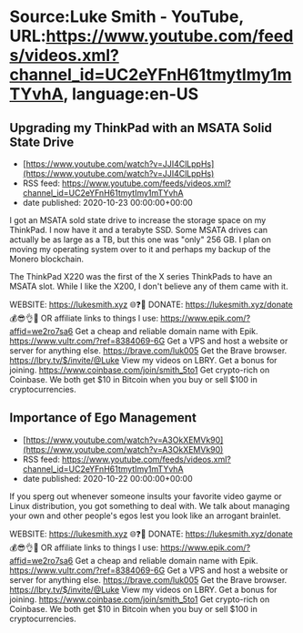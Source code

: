 # Source:Luke Smith - YouTube, URL:https://www.youtube.com/feeds/videos.xml?channel_id=UC2eYFnH61tmytImy1mTYvhA, language:en-US

## Upgrading my ThinkPad with an MSATA Solid State Drive
 - [https://www.youtube.com/watch?v=JJI4ClLppHs](https://www.youtube.com/watch?v=JJI4ClLppHs)
 - RSS feed: https://www.youtube.com/feeds/videos.xml?channel_id=UC2eYFnH61tmytImy1mTYvhA
 - date published: 2020-10-23 00:00:00+00:00

I got an MSATA sold state drive to increase the storage space on my ThinkPad. I now have it and a terabyte SSD. Some MSATA drives can actually be as large as a TB, but this one was "only" 256 GB. I plan on moving my operating system over to it and perhaps my backup of the Monero blockchain.

The ThinkPad X220 was the first of the X series ThinkPads to have an MSATA slot. While I like the X200, I don't believe any of them came with it.

WEBSITE: https://lukesmith.xyz 🌐❓🔎
DONATE: https://lukesmith.xyz/donate 💰😎👌💯
OR affiliate links to things l use:
https://www.epik.com/?affid=we2ro7sa6 Get a cheap and reliable domain name with Epik.
https://www.vultr.com/?ref=8384069-6G Get a VPS and host a website or server for anything else.
https://brave.com/luk005 Get the Brave browser.
https://lbry.tv/$/invite/@Luke View my videos on LBRY. Get a bonus for joining.
https://www.coinbase.com/join/smith_5to1 Get crypto-rich on Coinbase. We both get $10 in Bitcoin when you buy or sell $100 in cryptocurrencies.

## Importance of Ego Management
 - [https://www.youtube.com/watch?v=A3OkXEMVk90](https://www.youtube.com/watch?v=A3OkXEMVk90)
 - RSS feed: https://www.youtube.com/feeds/videos.xml?channel_id=UC2eYFnH61tmytImy1mTYvhA
 - date published: 2020-10-22 00:00:00+00:00

If you sperg out whenever someone insults your favorite video gayme or Linux distribution, you got something to deal with. We talk about managing your own and other people's egos lest you look like an arrogant brainlet.

WEBSITE: https://lukesmith.xyz 🌐❓🔎
DONATE: https://lukesmith.xyz/donate 💰😎👌💯
OR affiliate links to things l use:
https://www.epik.com/?affid=we2ro7sa6 Get a cheap and reliable domain name with Epik.
https://www.vultr.com/?ref=8384069-6G Get a VPS and host a website or server for anything else.
https://brave.com/luk005 Get the Brave browser.
https://lbry.tv/$/invite/@Luke View my videos on LBRY. Get a bonus for joining.
https://www.coinbase.com/join/smith_5to1 Get crypto-rich on Coinbase. We both get $10 in Bitcoin when you buy or sell $100 in cryptocurrencies.

